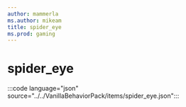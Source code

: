 ```yaml
---
author: mammerla
ms.author: mikeam
title: spider_eye
ms.prod: gaming
---
```


# spider_eye

:::code language="json" source="../../VanillaBehaviorPack/items/spider_eye.json":::